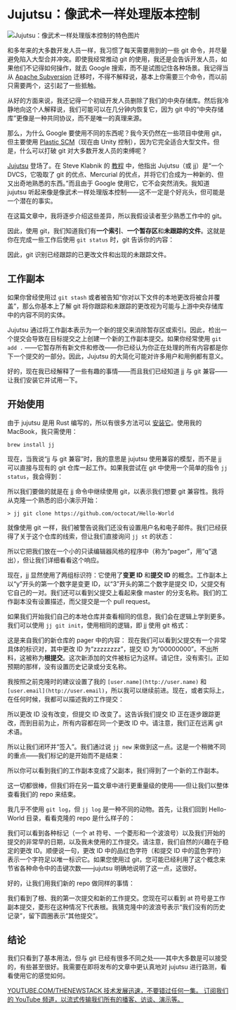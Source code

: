 # Jujutsu：像武术一样处理版本控制

![Jujutsu：像武术一样处理版本控制的特色图片](https://cdn.thenewstack.io/media/2025/02/db5c82a9-natalia-blauth-znrnassj8f0-unsplashb-1024x576.jpg)

和多年来的大多数开发人员一样，我习惯了每天需要用到的一些 git 命令，并尽量避免陷入大型合并冲突。即使我经常推动 git 的使用，我还是会告诉开发人员，如果他们不记得如何操作，就去 Google 搜索，而不是试图记住各种场景。我记得当从 [Apache Subversion](https://en.wikipedia.org/wiki/Apache_Subversion) 迁移时，不得不解释说，基本上你需要三个命令，而以前只需要两个，这引起了一些抵触。

从好的方面来说，我还记得一个初级开发人员删除了我们的中央存储库。然后我冷静地向这个人解释说，我们可能可以在几分钟内恢复它，因为 git 中的“中央存储库”更像是一种共同协议，而不是唯一的真理来源。

那么，为什么 Google 要使用不同的东西呢？我今天仍然在一些项目中使用 git，但主要使用 [Plastic SCM](https://www.plasticscm.com/)（现在由 Unity 控制），因为它完全适合大型文件。但是，什么可以打破 git 对大多数开发人员的束缚呢？

[Jujutsu](https://github.com/jj-vcs/jj) 登场了。在 Steve Klabnik 的 [教程](https://steveklabnik.github.io/jujutsu-tutorial/introduction/what-is-jj-and-why-should-i-care.html) 中，他指出 Jujutsu（或 jj）是“一个 DVCS，它吸取了 git 的优点、Mercurial 的优点，并将它们合成为一种新的、但又出奇地熟悉的东西。”而且由于 Google 使用它，它不会突然消失。我知道 jujutsu 听起来像是像武术一样处理版本控制——这不一定是个好兆头，但可能是一个潜在的事实。

在这篇文章中，我将逐步介绍这些差异，所以我假设读者至少熟悉工作中的 git。

因此，使用 git，我们知道我们有**一个索引**、**一个暂存区**和**未跟踪的文件**。这就是你在完成一些工作后使用 `git status` 时，git 告诉你的内容：

因此，git 识别已经跟踪的已更改文件和出现的未跟踪文件。

## 工作副本

如果你曾经使用过 `git stash` 或者被告知“你对以下文件的本地更改将被合并覆盖”，那么你基本上了解 git 将你跟踪和未跟踪的更改视为可能与上游中央存储库中的内容不同的实体。

Jujutsu 通过将工作副本表示为一个新的提交来消除暂存区或索引。因此，检出一个提交会导致在目标提交之上创建一个新的工作副本提交。如果你经常使用 `git add .` ——它暂存所有新文件和修改——你已经认为你正在处理的所有内容都是你下一个提交的一部分。因此，Jujutsu 的大简化可能对许多用户和用例都有意义。

好的，现在我已经解释了一些有趣的事情——而且我们已经知道 jj 与 git 兼容——让我们安装它并试用一下。

## 开始使用

由于 jujutsu 是用 Rust 编写的，所以有很多方法可以 [安装它](https://jj-vcs.github.io/jj/v0.23.0/install-and-setup/)。使用我的 MacBook，我只需使用：

```
brew install jj
```

现在，当我说“jj 与 git 兼容”时，我的意思是 jujutsu 使用兼容的模型，而不是 jj 可以直接与现有的 git 仓库一起工作。如果我尝试在 git 中使用一个简单的指令 `jj status`，我会得到：

所以我们要做的就是在 jj 命令中继续使用 git，以表示我们想要 git 兼容性。我将从克隆一个熟悉的旧小演示开始：

```
> jj git clone https://github.com/octocat/Hello-World
```

就像使用 git 一样，我们被警告说我们还没有设置用户名和电子邮件。我们已经获得了关于这个仓库的线索，但让我们直接询问 `jj st` 的状态：

所以它把我们放在一个小的只读编辑器风格的程序中（称为“pager”，用“q”退出），但让我们详细看看这个响应。

现在，jj 显然使用了两组标识符：它使用了**变更 ID** 和**提交 ID** 的概念。工作副本上以“y”开头的第一个数字是变更 ID，以“3”开头的第二个数字是提交 ID，父提交有它自己的一对。我们还可以看到父提交上看起来像 master 的分支名称。我们的工作副本没有设置描述，而父提交是一个 pull request。

如果我们开始我们自己的本地仓库并查看相同的信息，我们会在逻辑上学到更多。我们可以使用 `jj git init`，使用相同的逻辑，即 jj 使用 git 格式：

这是来自我们的新仓库的 pager 中的内容：
现在我们可以看到父提交有一个非常具体的标识对，其中更改 ID 为“zzzzzzzz”，提交 ID 为“00000000”。不出所料，这被称为**根提交**。这次新添加的文件被标记为这样。请记住，没有索引。正如预期的那样，没有设置历史记录或分支名称。

我按照之前克隆时的建议设置了我的 `[user.name](http://user.name)` 和 `[user.email](http://user.email)`，所以我可以继续前进。现在，或者实际上，在任何时候，我都可以描述我的工作提交：

所以更改 ID 没有改变，但提交 ID 改变了。这告诉我们提交 ID 正在逐步跟踪更改，而到目前为止，所有内容都在同一个更改 ID 中。请注意，我们正在远离 git 术语。

所以让我们闭环并“签入”。我们通过说 `jj new` 来做到这一点。这是一个稍微不同的重点——我们标记的是开始而不是结束：

所以你可以看到我们的工作副本变成了父副本，我们得到了一个新的工作副本。

这一切都很棒，但我们将在另一篇文章中进行更重量级的使用——但让我们以整体查看我们的 repo 来结束。

我几乎不使用 `git log`，但 `jj log` 是一种不同的动物。首先，让我们回到 Hello-World 目录，看看克隆的 repo 是什么样子的：

我们可以看到各种标记（一个 at 符号、一个菱形和一个波浪号）以及我们开始的提交的非常早的日期，以及我未使用的工作提交。请注意，我们自然的兴趣在于稳定的更改 ID。顺便说一句，更改 ID 中的品红色字符（和提交 ID 中的蓝色字符）表示一个字符足以唯一标识它。如果您使用过 git，您可能已经利用了这个概念来节省各种命令中的击键次数——jujutsu 明确地说明了这一点，这很好。

好的，让我们用我们新的 repo 做同样的事情：

我们看到了根、我的第一次提交和新的工作提交。您现在可以看到 at 符号是工作副本提交，菱形在这种情况下代表根。我猜克隆中的波浪号表示“我们没有的历史记录”，留下圆圈表示“其他提交”。

## 结论
我们只看到了基本用法，但与 git 已经有很多不同之处——其中大多数是可以接受的，有些甚至很好。我需要在即将发布的文章中更认真地对 jujutsu 进行路测，看看使用它的感觉如何。

[
YOUTUBE.COM/THENEWSTACK
技术发展迅速，不要错过任何一集。 订阅我们的 YouTube
频道，以流式传输我们所有的播客、访谈、演示等。
](https://youtube.com/thenewstack?sub_confirmation=1)